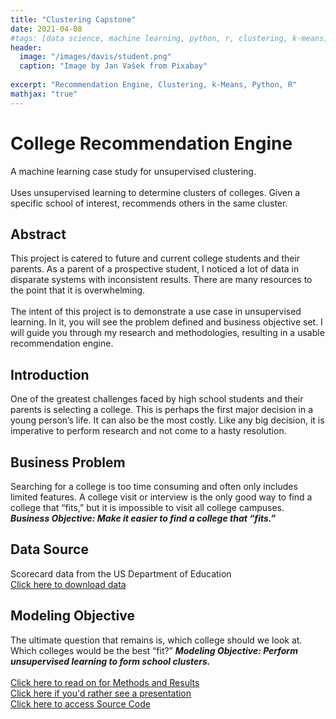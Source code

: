 ```yaml
---
title: "Clustering Capstone"
date: 2021-04-08
#tags: [data science, machine learning, python, r, clustering, k-means]
header:
  image: "/images/davis/student.png"
  caption: "Image by Jan Vašek from Pixabay"
  
excerpt: "Recommendation Engine, Clustering, k-Means, Python, R"
mathjax: "true"
---
```


# College Recommendation Engine
A machine learning case study for unsupervised clustering.
<br>
<br>
Uses unsupervised learning to determine clusters of colleges. Given a specific school of interest, recommends others in the same cluster.
<br>
## Abstract
This project is catered to future and current college students and their parents.  As a parent of a prospective student, I noticed a lot of data in disparate systems with inconsistent results.  There are many resources to the point that it is overwhelming.
<br>
<br>
The intent of this project is to demonstrate a use case in unsupervised learning.  In it, you will see the problem defined and business objective set.  I will guide you through my research and methodologies, resulting in a usable recommendation engine.

## Introduction
One of the greatest challenges faced by high school students and their parents is selecting a college.  This is perhaps the first major decision in a young person’s life.  It can also be the most costly.  Like any big decision, it is imperative to perform research and not come to a hasty resolution.

## Business Problem
Searching for a college is too time consuming and often only includes limited features.  A college visit or interview is the only good way to find a college that “fits,” but it is impossible to visit all college campuses.
***Business Objective: Make it easier to find a college that “fits.”***

## Data Source
Scorecard data from the US Department of Education 
<br>
<a href="https://collegescorecard.ed.gov/data/">Click here to download data</a>

## Modeling Objective
The ultimate question that remains is, which college should we look at.  Which colleges would be the best “fit?” 
***Modeling Objective: Perform unsupervised learning to form school clusters.***
<br>
<br>
<a href="https://github.com/amodavis/College_Recommendation_Engine/blob/main/College_Recommender_Paper.pdf">Click here to read on for Methods and Results</a>
<br>
<a href="https://youtu.be/cNNEdUAvGZc">Click here if you'd rather see a presentation</a>
<br>
<a href="https://github.com/amodavis/College_Recommendation_Engine">Click here to access Source Code</a>
